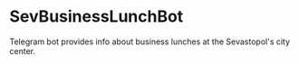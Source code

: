 # SevBusinessLunchBot
Telegram bot provides info about business lunches at the Sevastopol's city center.
